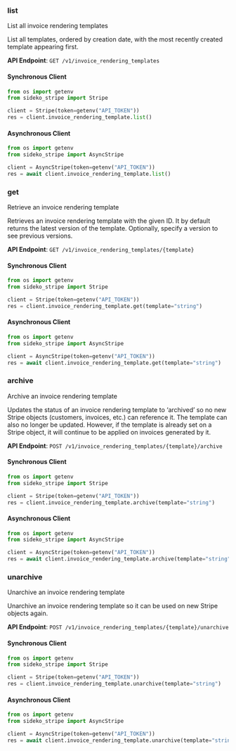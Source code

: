 
### list <a name="list"></a>
List all invoice rendering templates

<p>List all templates, ordered by creation date, with the most recently created template appearing first.</p>

**API Endpoint**: `GET /v1/invoice_rendering_templates`

#### Synchronous Client

```python
from os import getenv
from sideko_stripe import Stripe

client = Stripe(token=getenv("API_TOKEN"))
res = client.invoice_rendering_template.list()
```

#### Asynchronous Client

```python
from os import getenv
from sideko_stripe import AsyncStripe

client = AsyncStripe(token=getenv("API_TOKEN"))
res = await client.invoice_rendering_template.list()
```

### get <a name="get"></a>
Retrieve an invoice rendering template

<p>Retrieves an invoice rendering template with the given ID. It by default returns the latest version of the template. Optionally, specify a version to see previous versions.</p>

**API Endpoint**: `GET /v1/invoice_rendering_templates/{template}`

#### Synchronous Client

```python
from os import getenv
from sideko_stripe import Stripe

client = Stripe(token=getenv("API_TOKEN"))
res = client.invoice_rendering_template.get(template="string")
```

#### Asynchronous Client

```python
from os import getenv
from sideko_stripe import AsyncStripe

client = AsyncStripe(token=getenv("API_TOKEN"))
res = await client.invoice_rendering_template.get(template="string")
```

### archive <a name="archive"></a>
Archive an invoice rendering template

<p>Updates the status of an invoice rendering template to ‘archived’ so no new Stripe objects (customers, invoices, etc.) can reference it. The template can also no longer be updated. However, if the template is already set on a Stripe object, it will continue to be applied on invoices generated by it.</p>

**API Endpoint**: `POST /v1/invoice_rendering_templates/{template}/archive`

#### Synchronous Client

```python
from os import getenv
from sideko_stripe import Stripe

client = Stripe(token=getenv("API_TOKEN"))
res = client.invoice_rendering_template.archive(template="string")
```

#### Asynchronous Client

```python
from os import getenv
from sideko_stripe import AsyncStripe

client = AsyncStripe(token=getenv("API_TOKEN"))
res = await client.invoice_rendering_template.archive(template="string")
```

### unarchive <a name="unarchive"></a>
Unarchive an invoice rendering template

<p>Unarchive an invoice rendering template so it can be used on new Stripe objects again.</p>

**API Endpoint**: `POST /v1/invoice_rendering_templates/{template}/unarchive`

#### Synchronous Client

```python
from os import getenv
from sideko_stripe import Stripe

client = Stripe(token=getenv("API_TOKEN"))
res = client.invoice_rendering_template.unarchive(template="string")
```

#### Asynchronous Client

```python
from os import getenv
from sideko_stripe import AsyncStripe

client = AsyncStripe(token=getenv("API_TOKEN"))
res = await client.invoice_rendering_template.unarchive(template="string")
```
